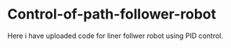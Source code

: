 # Control-of-path-follower-robot
Here i have uploaded code for liner follwer robot using PID control.
